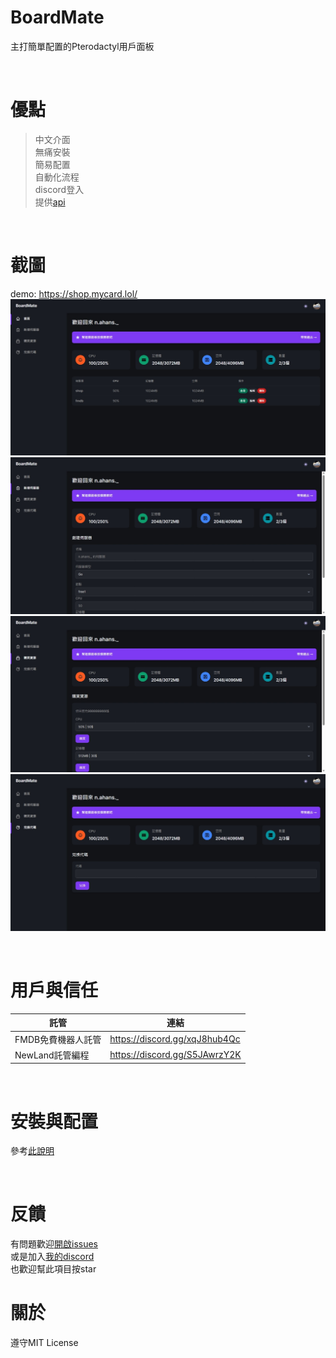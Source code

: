 # BoardMate
主打簡單配置的Pterodactyl用戶面板

<br>

# 優點

> 中文介面<br>
> 無痛安裝<br>
> 簡易配置<br>
> 自動化流程<br>
> discord登入<br>
> 提供[api](https://github.com/HansHans135/boardmate/blob/main/api.md)

<br>

# 截圖
demo: https://shop.mycard.lol/<br>
![圖一](https://github.com/HansHans135/boardmate/blob/main/img/1.jpeg)
![圖二](https://github.com/HansHans135/boardmate/blob/main/img/2.jpeg)
![圖三](https://github.com/HansHans135/boardmate/blob/main/img/3.jpeg)
![圖四](https://github.com/HansHans135/boardmate/blob/main/img/4.jpeg)

<br>

# 用戶與信任

| 託管 | 連結 |
| ---- | ---- |
| FMDB免費機器人託管 | https://discord.gg/xqJ8hub4Qc |
| NewLand託管編程 | https://discord.gg/S5JAwrzY2K |

<br>

# 安裝與配置
參考[此說明](https://github.com/HansHans135/boardmate/blob/main/install.md)

<br>

# 反饋
有問題歡迎[開啟issues](https://github.com/HansHans135/boardmate/issues)<br>
或是加入[我的discord](https://discord.gg/JayWx9RygN)<br>
也歡迎幫此項目按star

# 關於
遵守MIT License<br>

